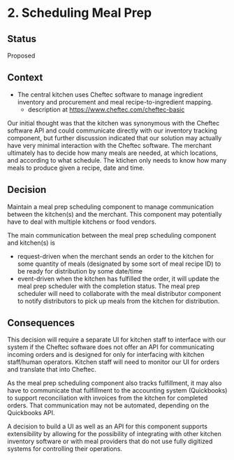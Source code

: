 # 2. Scheduling Meal Prep

## Status
Proposed

## Context
* The central kitchen uses Cheftec software to manage ingredient inventory and procurement and meal recipe-to-ingredient mapping.
  * description at https://www.cheftec.com/cheftec-basic

Our initial thought was that the kitchen was synonymous with the Cheftec software API and could communicate directly with our inventory tracking component, but further discussion indicated that our solution may actually have very minimal interaction with the Cheftec software. The merchant ultimately has to decide how many meals are needed, at which locations, and according to what schedule. The ktichen only needs to know how many meals to produce given a recipe, date and time.

## Decision
Maintain a meal prep scheduling component to manage communication between the kitchen(s) and the merchant. This component may potentially have to deal with multiple kitchens or food vendors.

The main communication between the meal prep scheduling component and kitchen(s) is 
* request-driven when the merchant sends an order to the kitchen for some quantity of meals (designated by some sort of meal recipe ID) to be ready for distribution by some date/time
* event-driven when the kitchen has fulfilled the order, it will update the meal prep scheduler with the completion status. The meal prep scheduler will need to collaborate with the meal distributor component to notify distributors to pick up meals from the kitchen for distribution.

## Consequences
This decision will require a separate UI for kitchen staff to interface with our system if the Cheftec software does not offer an API for communicating incoming orders and is designed for only for interfacing with kitchen staff/human operators. Kitchen staff will need to monitor our UI for orders and translate that into Cheftec.

As the meal prep scheduling component also tracks fulfillment, it may also have to communicate that fulfillment to the accounting system (Quickbooks) to support reconciliation with invoices from the kitchen for completed orders. That communication may not be automated, depending on the Quickbooks API.

A decision to build a UI as well as an API for this component supports extensibility by allowing for the possibility of integrating with other kitchen inventory software or with meal providers that do not use fully digitized systems for controlling their operations.
